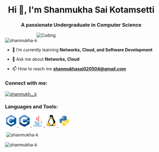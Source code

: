 <h1 align="center">Hi 👋, I'm Shanmukha Sai Kotamsetti</h1>
<h3 align="center">A passionate Undergraduate in Computer Science</h3>
<img align="right" alt="Coding" width="400" src="https://user-images.githubusercontent.com/74038190/212749171-b84692a8-2b04-4e3b-93ca-ac14705da224.gif">

<p align="left"> <img src="https://komarev.com/ghpvc/?username=shanmukha-k&label=Profile%20views&color=0e75b6&style=flat" alt="shanmukha-k" /> </p>

- 🌱 I’m currently learning **Networks, Cloud, and Software Development**

- 💬 Ask me about **Networks, Cloud**

- 📫 How to reach me **shanmukhasai020504@gmail.com**

<h3 align="left">Connect with me:</h3>
<p align="left">
<a href="https://instagram.com/shanmukh__k" target="blank"><img align="center" src="https://raw.githubusercontent.com/rahuldkjain/github-profile-readme-generator/master/src/images/icons/Social/instagram.svg" alt="shanmukh__k" height="30" width="40" /></a>
</p>

<h3 align="left">Languages and Tools:</h3>
<p align="left"> <a href="https://www.cprogramming.com/" target="_blank" rel="noreferrer"> <img src="https://raw.githubusercontent.com/devicons/devicon/master/icons/c/c-original.svg" alt="c" width="40" height="40"/> </a> <a href="https://www.w3schools.com/cpp/" target="_blank" rel="noreferrer"> <img src="https://raw.githubusercontent.com/devicons/devicon/master/icons/cplusplus/cplusplus-original.svg" alt="cplusplus" width="40" height="40"/> </a> <a href="https://www.java.com" target="_blank" rel="noreferrer"> <img src="https://raw.githubusercontent.com/devicons/devicon/master/icons/java/java-original.svg" alt="java" width="40" height="40"/> </a> <a href="https://www.linux.org/" target="_blank" rel="noreferrer"> <img src="https://raw.githubusercontent.com/devicons/devicon/master/icons/linux/linux-original.svg" alt="linux" width="40" height="40"/> </a> <a href="https://www.python.org" target="_blank" rel="noreferrer"> <img src="https://raw.githubusercontent.com/devicons/devicon/master/icons/python/python-original.svg" alt="python" width="40" height="40"/> </a> </p>

<p>&nbsp;<img align="center" src="https://github-readme-stats.vercel.app/api?username=shanmukha-k&show_icons=true&locale=en" alt="shanmukha-k" /></p>

<p><img align="center" src="https://github-readme-streak-stats.herokuapp.com/?user=shanmukha-k&" alt="shanmukha-k" /></p>
